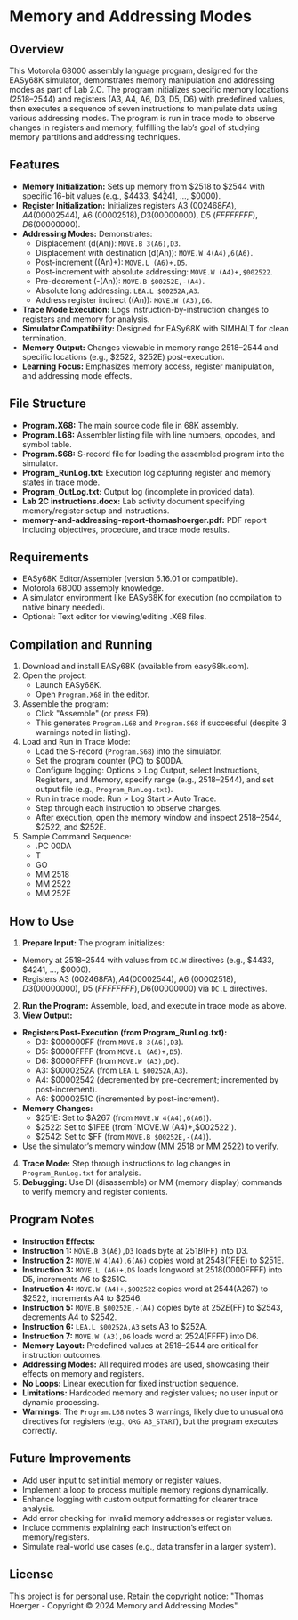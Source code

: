 # Memory and Addressing Modes

## Overview
This Motorola 68000 assembly language program, designed for the EASy68K simulator, demonstrates memory manipulation and addressing modes as part of Lab 2.C. The program initializes specific memory locations ($2518–$2544) and registers (A3, A4, A6, D3, D5, D6) with predefined values, then executes a sequence of seven instructions to manipulate data using various addressing modes. The program is run in trace mode to observe changes in registers and memory, fulfilling the lab’s goal of studying memory partitions and addressing techniques.

## Features
- **Memory Initialization:** Sets up memory from $2518 to $2544 with specific 16-bit values (e.g., $4433, $4241, ..., $0000).
- **Register Initialization:** Initializes registers A3 ($002468FA), A4 ($00002544), A6 ($00002518), D3 ($00000000), D5 ($FFFFFFFF), D6 ($00000000).
- **Addressing Modes:** Demonstrates:
  - Displacement (d(An)): `MOVE.B 3(A6),D3`.
  - Displacement with destination (d(An)): `MOVE.W 4(A4),6(A6)`.
  - Post-increment ((An)+): `MOVE.L (A6)+,D5`.
  - Post-increment with absolute addressing: `MOVE.W (A4)+,$002522`.
  - Pre-decrement (-(An)): `MOVE.B $00252E,-(A4)`.
  - Absolute long addressing: `LEA.L $00252A,A3`.
  - Address register indirect ((An)): `MOVE.W (A3),D6`.
- **Trace Mode Execution:** Logs instruction-by-instruction changes to registers and memory for analysis.
- **Simulator Compatibility:** Designed for EASy68K with SIMHALT for clean termination.
- **Memory Output:** Changes viewable in memory range $2518–$2544 and specific locations (e.g., $2522, $252E) post-execution.
- **Learning Focus:** Emphasizes memory access, register manipulation, and addressing mode effects.

## File Structure
- **Program.X68:** The main source code file in 68K assembly.
- **Program.L68:** Assembler listing file with line numbers, opcodes, and symbol table.
- **Program.S68:** S-record file for loading the assembled program into the simulator.
- **Program_RunLog.txt:** Execution log capturing register and memory states in trace mode.
- **Program_OutLog.txt:** Output log (incomplete in provided data).
- **Lab 2C instructions.docx:** Lab activity document specifying memory/register setup and instructions.
- **memory-and-addressing-report-thomashoerger.pdf:** PDF report including objectives, procedure, and trace mode results.

## Requirements
- EASy68K Editor/Assembler (version 5.16.01 or compatible).
- Motorola 68000 assembly knowledge.
- A simulator environment like EASy68K for execution (no compilation to native binary needed).
- Optional: Text editor for viewing/editing .X68 files.

## Compilation and Running
1. Download and install EASy68K (available from easy68k.com).
2. Open the project:
   - Launch EASy68K.
   - Open `Program.X68` in the editor.
3. Assemble the program:
   - Click "Assemble" (or press F9).
   - This generates `Program.L68` and `Program.S68` if successful (despite 3 warnings noted in listing).
4. Load and Run in Trace Mode:
   - Load the S-record (`Program.S68`) into the simulator.
   - Set the program counter (PC) to $00DA.
   - Configure logging: Options > Log Output, select Instructions, Registers, and Memory, specify range (e.g., $2518–$2544), and set output file (e.g., `Program_RunLog.txt`).
   - Run in trace mode: Run > Log Start > Auto Trace.
   - Step through each instruction to observe changes.
   - After execution, open the memory window and inspect $2518–$2544, $2522, and $252E.
5. Sample Command Sequence:
	- .PC 00DA
	- T
	- GO
	- MM 2518
	- MM 2522
	- MM 252E

## How to Use
1. **Prepare Input:** The program initializes:
- Memory at $2518–$2544 with values from `DC.W` directives (e.g., $4433, $4241, ..., $0000).
- Registers A3 ($002468FA), A4 ($00002544), A6 ($00002518), D3 ($00000000), D5 ($FFFFFFFF), D6 ($00000000) via `DC.L` directives.
2. **Run the Program:** Assemble, load, and execute in trace mode as above.
3. **View Output:**
- **Registers Post-Execution (from Program_RunLog.txt):**
  - D3: $000000FF (from `MOVE.B 3(A6),D3`).
  - D5: $0000FFFF (from `MOVE.L (A6)+,D5`).
  - D6: $0000FFFF (from `MOVE.W (A3),D6`).
  - A3: $0000252A (from `LEA.L $00252A,A3`).
  - A4: $00002542 (decremented by pre-decrement; incremented by post-increment).
  - A6: $0000251C (incremented by post-increment).
- **Memory Changes:**
  - $251E: Set to $A267 (from `MOVE.W 4(A4),6(A6)`).
  - $2522: Set to $1FEE (from `MOVE.W (A4)+,$002522`).
  - $2542: Set to $FF (from `MOVE.B $00252E,-(A4)`).
- Use the simulator’s memory window (MM 2518 or MM 2522) to verify.
4. **Trace Mode:** Step through instructions to log changes in `Program_RunLog.txt` for analysis.
5. **Debugging:** Use DI (disassemble) or MM (memory display) commands to verify memory and register contents.

## Program Notes
- **Instruction Effects:**
- **Instruction 1:** `MOVE.B 3(A6),D3` loads byte at $251B ($FF) into D3.
- **Instruction 2:** `MOVE.W 4(A4),6(A6)` copies word at $2548 ($1FEE) to $251E.
- **Instruction 3:** `MOVE.L (A6)+,D5` loads longword at $2518 ($0000FFFF) into D5, increments A6 to $251C.
- **Instruction 4:** `MOVE.W (A4)+,$002522` copies word at $2544 ($A267) to $2522, increments A4 to $2546.
- **Instruction 5:** `MOVE.B $00252E,-(A4)` copies byte at $252E ($FF) to $2543, decrements A4 to $2542.
- **Instruction 6:** `LEA.L $00252A,A3` sets A3 to $252A.
- **Instruction 7:** `MOVE.W (A3),D6` loads word at $252A ($FFFF) into D6.
- **Memory Layout:** Predefined values at $2518–$2544 are critical for instruction outcomes.
- **Addressing Modes:** All required modes are used, showcasing their effects on memory and registers.
- **No Loops:** Linear execution for fixed instruction sequence.
- **Limitations:** Hardcoded memory and register values; no user input or dynamic processing.
- **Warnings:** The `Program.L68` notes 3 warnings, likely due to unusual `ORG` directives for registers (e.g., `ORG A3_START`), but the program executes correctly.

## Future Improvements
- Add user input to set initial memory or register values.
- Implement a loop to process multiple memory regions dynamically.
- Enhance logging with custom output formatting for clearer trace analysis.
- Add error checking for invalid memory addresses or register values.
- Include comments explaining each instruction’s effect on memory/registers.
- Simulate real-world use cases (e.g., data transfer in a larger system).

## License
This project is for personal use. Retain the copyright notice: "Thomas Hoerger - Copyright © 2024 Memory and Addressing Modes".